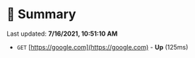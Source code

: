 # 📖 Summary
Last updated: **7/16/2021, 10:51:10 AM**

- `GET` [https://google.com](https://google.com) - **Up** (125ms)
